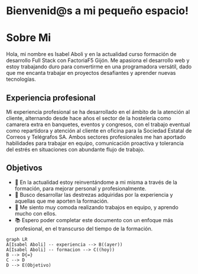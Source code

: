 
# Bienvenid@s  a mi pequeño espacio!



# Sobre Mi

Hola, mi nombre es Isabel Aboli y en la actualidad curso formación de desarrollo Full Stack con FactoriaF5 Gijón. 
Me apasiona el desarrollo web y estoy trabajando duro para convertirme en una programadora versátil, dado que me encanta trabajar en proyectos desafiantes y aprender nuevas tecnologías. 

## Experiencia profesional

Mi experiencia profesional se ha desarrollado en el ámbito de la atención al cliente, alternando desde hace años el sector de la hostelería como camarera extra en banquetes, eventos y congresos, con el trabajo eventual como repartidora y atención al cliente en oficina para la Sociedad Estatal de Correos y Telégrafos SA.
Ambos sectores profesionales me han aportado habilidades para trabajar en equipo, comunicación proactiva y tolerancia del estrés en situaciones con abundante flujo de trabajo.   

## Objetivos
 - <font style="vertical-align: inherit;"><font style="vertical-align: inherit;">📝</font></font> En la actualidad estoy reinventándome a mi misma a través de la formación, para mejorar personal y profesionalmente.
 - <font style="vertical-align: inherit;"><font style="vertical-align: inherit;">🌱</font></font> Busco desarrollar las destrezas adquiridas por la experiencia y aquellas que me aporten la formación.
 - <font style="vertical-align: inherit;"><font style="vertical-align: inherit;">👣</font></font> Me siento muy comoda realizando trabajos en equipo, y aprendo mucho con ellos.
 - <font style="vertical-align: inherit;"><font style="vertical-align: inherit;">📚</font></font> Espero poder completar este documento con un enfoque más profesional, en el transcurso del tiempo de la formación.


```mermaid
graph LR
A[Isabel Aboli] -- experiencia --> B((ayer))
A[Isabel Aboli] -- formacion --> C((hoy))
B --> D{=}
C --> D
D --> E(Objetivo)
```
